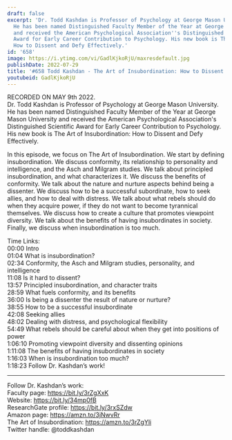 ```yaml
---
draft: false
excerpt: 'Dr. Todd Kashdan is Professor of Psychology at George Mason University.
  He has been named Distinguished Faculty Member of the Year at George Mason University
  and received the American Psychological Association''s Distinguished Scientific
  Award for Early Career Contribution to Psychology. His new book is The Art of Insubordination:
  How to Dissent and Defy Effectively.'
id: '658'
image: https://i.ytimg.com/vi/GadlKjkoRjU/maxresdefault.jpg
publishDate: 2022-07-29
title: '#658 Todd Kashdan - The Art of Insubordination: How to Dissent and Defy Effectively'
youtubeid: GadlKjkoRjU
---
```

RECORDED ON MAY 9th 2022.  
Dr. Todd Kashdan is Professor of Psychology at George Mason University. He has been named Distinguished Faculty Member of the Year at George Mason University and received the American Psychological Association's Distinguished Scientific Award for Early Career Contribution to Psychology. His new book is The Art of Insubordination: How to Dissent and Defy Effectively.

In this episode, we focus on The Art of Insubordination. We start by defining insubordination. We discuss conformity, its relationship to personality and intelligence, and the Asch and Milgram studies. We talk about principled insubordination, and what characterizes it. We discuss the benefits of conformity. We talk about the nature and nurture aspects behind being a dissenter. We discuss how to be a successful subordinate, how to seek allies, and how to deal with distress. We talk about what rebels should do when they acquire power, if they do not want to become tyrannical themselves. We discuss how to create a culture that promotes viewpoint diversity. We talk about the benefits of having insubordinates in society. Finally, we discuss when insubordination is too much.

Time Links:  
00:00 Intro  
01:04  What is insubordination?  
02:34  Conformity, the Asch and Milgram studies, personality, and intelligence  
11:08  Is it hard to dissent?  
13:57  Principled insubordination, and character traits  
28:59  What fuels conformity, and its benefits  
36:00  Is being a dissenter the result of nature or nurture?  
38:55  How to be a successful insubordinate  
42:08  Seeking allies  
48:02  Dealing with distress, and psychological flexibility  
54:49  What rebels should be careful about when they get into positions of power  
1:06:10  Promoting viewpoint diversity and dissenting opinions  
1:11:08  The benefits of having insubordinates in society  
1:16:03  When is insubordination too much?  
1:18:23  Follow Dr. Kashdan’s work!

---

Follow Dr. Kashdan’s work:  
Faculty page: https://bit.ly/3rZgXxK  
Website: https://bit.ly/34mp0fB  
ResearchGate profile: https://bit.ly/3rxSZdw  
Amazon page: https://amzn.to/3jNwvRr  
The Art of Insubordination: https://amzn.to/3rZgYli  
Twitter handle: @toddkashdan
